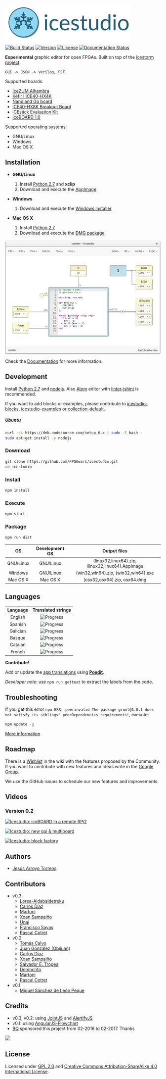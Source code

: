 <img src="./doc/images/icestudio-logo-label.png" align="center">

[![Build Status](https://travis-ci.org/FPGAwars/icestudio.svg?branch=0.3.0-beta3)](https://travis-ci.org/FPGAwars/icestudio)
[![Version](https://img.shields.io/badge/version-v0.3.0-orange.svg)](https://github.com/FPGAwars/icestudio/releases)
[![License](http://img.shields.io/:license-gpl-blue.svg)](http://opensource.org/licenses/GPL-2.0)
[![Documentation Status](https://readthedocs.org/projects/icestudio/badge/?version=stable)](http://icestudio.readthedocs.io/en/stable)

**Experimental** graphic editor for open FPGAs. Built on top of the [icestorm project](http://www.clifford.at/icestorm/).

    GUI -> JSON -> Verilog, PCF

Supported boards:

* [IceZUM Alhambra](https://github.com/FPGAwars/icezum)
* [Kéfir I iCE40-HX4K](http://fpgalibre.sourceforge.net/Kefir/)
* [Nandland Go board](https://www.nandland.com/goboard/introduction.html)
* [iCE40-HX8K Breakout Board](http://www.latticesemi.com/Products/DevelopmentBoardsAndKits/iCE40HX8KBreakoutBoard.aspx)
* [iCEstick Evaluation Kit](http://www.pighixxx.com/test/portfolio-items/icestick/)
* [icoBOARD 1.0](http://icoboard.org/about-icoboard.html)

Supported operating systems:

* GNU/Linux
* Windows
* Mac OS X

## Installation

* **GNU/Linux**

  1. Install [Python 2.7](https://www.python.org) and **xclip**
  2. Download and execute the [AppImage](https://github.com/FPGAwars/icestudio/releases/tag/0.3.0-beta3)


* **Windows**

  1. Download and execute the [Windows installer](https://github.com/FPGAwars/icestudio/releases/tag/0.3.0-beta3)


* **Mac OS X**

  1. Install [Python 2.7](https://www.python.org)
  2. Download and execute the [DMG package](https://github.com/FPGAwars/icestudio/releases/tag/0.3.0-beta3)

<img src="./doc/images/icestudio-0.3.0-beta3.png" width="700" align="center">

Check the [Documentation](http://icestudio.readthedocs.io/en/latest) for more information.

## Development

Install [Python 2.7](https://www.python.org/downloads/release/python-2711/) and [nodejs](https://github.com/nodejs/node). Also [Atom](https://atom.io/) editor with [linter-jshint](https://atom.io/packages/linter-jshint) is recommended.

If you want to add blocks or examples, please contribute to [icestudio-blocks](https://github.com/FPGAwars/icestudio-blocks), [icestudio-examples](https://github.com/FPGAwars/icestudio-examples) or [collection-default](https://github.com/FPGAwars/collection-default).


##### Ubuntu

```bash
curl -sL https://deb.nodesource.com/setup_6.x | sudo -E bash -
sudo apt-get install -y nodejs
```

### Download

```bash
git clone https://github.com/FPGAwars/icestudio.git
cd icestudio
```

### Install

```bash
npm install
```

### Execute

```bash
npm start
```

### Package

```bash
npm run dist
```

| OS | Development OS | Output files |
|:---:|:-------------:|:-----------------:|
| GNU/Linux | GNU/Linux | (linux32,linux64).zip, (linux32,linux64).AppImage |
| Windows | GNU/Linux | (win32,win64).zip, (win32,win64).exe |
|  Mac OS X | Mac OS X | (osx32,osx64).zip, osx64.dmg  |


## Languages

|  Language  | Translated strings                         |
|:----------:|:------------------------------------------:|
| English    | ![Progress](http://progressed.io/bar/100)  |
| Spanish    | ![Progress](http://progressed.io/bar/100)  |
| Galician   | ![Progress](http://progressed.io/bar/95)   |
| Basque     | ![Progress](http://progressed.io/bar/95)   |
| Catalan    | ![Progress](http://progressed.io/bar/95)   |
| French     | ![Progress](http://progressed.io/bar/95)   |

**Contribute!**

Add or update the [app translations](https://github.com/FPGAwars/icestudio/tree/develop/app/resources/locale) using **[Poedit](https://poedit.net/)**.

*Developer note*: use `npm run gettext` to extract the labels from the code.

## Troubleshooting

If you get this error `npm ERR! peerinvalid The package grunt@1.0.1 does not satisfy its siblings' peerDependencies requirements!`, execute:

```bash
npm update -g
```

[More information](https://github.com/angular-fullstack/generator-angular-fullstack/issues/431)

## Roadmap

There is a [Wishlist](https://github.com/FPGAwars/icestudio/wiki/Wishlist:-proposed-features) in the wiki with the features proposed by the Community. If you want to contribute with new features and ideas write in the [Google Group](https://groups.google.com/forum/#!forum/fpga-wars-explorando-el-lado-libre).

 We use the GitHub issues to schedule our new features and improvements.

## Videos

### Version 0.2

[![Icestudio: icoBOARD in a remote RPi2 ](http://img.youtube.com/vi/DAStv80OtXQ/0.jpg)](https://www.youtube.com/watch?v=DAStv80OtXQ "Icestudio: icoBOARD in a remote RPi2")

[![Icestudio: new gui & multiboard](http://img.youtube.com/vi/OWnVCjo7N9Y/0.jpg)](https://www.youtube.com/watch?v=OWnVCjo7N9Y "Icestudio: new gui & multiboard")

[![Icestudio: block factory](http://img.youtube.com/vi/mAIKb47z2Do/0.jpg)](http://www.youtube.com/watch?v=mAIKb47z2Do "Icestudio: block factory")

## Authors

* [Jesús Arroyo Torrens](https://github.com/Jesus89)

## Contributors

* v0.3
  * [Lorea-Aldabaldetreku](https://github.com/Lorea-Aldabaldetreku)
  * [Carlos Díaz](https://github.com/C47D)
  * [Martoni](https://github.com/Martoni)
  * [Xoan Sampaiño](https://github.com/xoan)
  * [Unai](https://github.com/1138-4EB)
  * [Francisco Sayas](https://github.com/fsayas)
  * [Pascal Cotret](https://github.com/pcotret)
* v0.2
  * [Tomás Calvo](https://github.com/tocalvo)
  * [Juan González (Obijuan)](https://github.com/Obijuan)
  * [Carlos Díaz](https://github.com/C47D)
  * [Xoan Sampaiño](https://github.com/xoan)
  * [Salvador E. Tropea](https://github.com/set-soft)
  * [Democrito](https://github.com/Democrito)
  * [Martoni](https://github.com/Martoni)
  * [Pascal Cotret](https://github.com/pcotret)
* v0.1
  * [Miguel Sánchez de León Peque](https://github.com/Peque)

## Credits

* v0.3, v0.2: using [JointJS](https://github.com/clientIO/joint) and [AlertifyJS](https://github.com/MohammadYounes/AlertifyJS)
* v0.1: using [AngularJS-Flowchart](https://github.com/codecapers/AngularJS-FlowChart)
* [BQ](https://www.bq.com) sponsored this project from 02-2016 to 02-2017. Thanks

![](https://github.com/FPGAwars/icezum/raw/master/wiki/bq-logo.png)

## License

Licensed under [GPL 2.0](http://opensource.org/licenses/GPL-2.0) and [Creative Commons Attribution-ShareAlike 4.0 International License](http://creativecommons.org/licenses/by-sa/4.0/).

